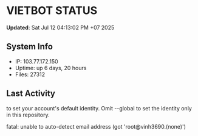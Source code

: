 # VIETBOT STATUS
**Updated**: Sat Jul 12 04:13:02 PM +07 2025

## System Info
- IP: 103.77.172.150
- Uptime: up 6 days, 20 hours
- Files: 27312

## Last Activity

to set your account's default identity.
Omit --global to set the identity only in this repository.

fatal: unable to auto-detect email address (got 'root@vinh3690.(none)')
